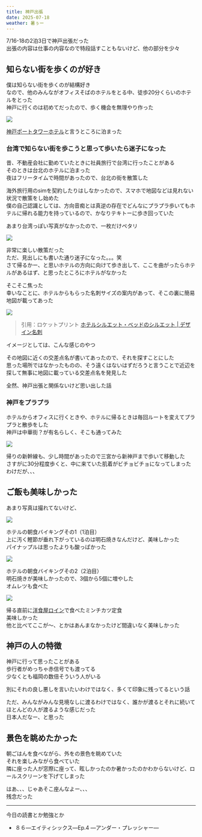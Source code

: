 ```yaml
---
title: 神戸出張
date: 2025-07-18
weather: 暑ぅー
---
```

7/16-18の2泊3日で神戸出張だった  
出張の内容は仕事の内容なので特段話すこともないけど、他の部分を少々

## 知らない街を歩くのが好き
僕は知らない街を歩くのが結構好き  
なので、他のみんながオフィスそばのホテルをとる中、徒歩20分くらいのホテルをとった  
神戸に行くのは初めてだったので、歩く機会を無理やり作った

![](https://images.kechiiiiin.com/diary/20250921155022.jpeg)

[神戸ポートタワーホテル](https://www.kobe-porttower-hotel.com/)と言うところに泊まった

### 台湾で知らない街を歩こうと思って歩いたら迷子になった
昔、不動産会社に勤めていたときに社員旅行で台湾に行ったことがある  
そのときは台北のホテルに泊まった  
夜はフリータイムで時間があったので、台北の街を散策した

海外旅行用のsimを契約したりはしなかったので、スマホで地図などは見れない状況で散策をし始めた  
僕の自己認識としては、方向音痴とは真逆の存在でどんなにプラプラ歩いてもホテルに帰れる能力を持っているので、かなりテキトーに歩き回っていた

あまり台湾っぽい写真がなかったので、一枚だけペタリ

![](https://images.kechiiiiin.com/diary/20250921161926.png)

非常に楽しい散策だった  
ただ、見出しにも書いた通り迷子になった。。。笑  
さて帰るかー、と思いホテルの方向に向けて歩き出して、ここを曲がったらホテルがあるはず、と思ったところにホテルがなかった

そこそこ焦った  
幸いなことに、ホテルからもらった名刺サイズの案内があって、そこの裏に簡易地図が載ってあった

![](https://images.kechiiiiin.com/diary/20250921161935.png)
> 引用：ロケットプリント [ホテルシルエット・ベッドのシルエット | デザイン名刺](https://rocketprint.jp/catalogs/design_businesscard/detail_design_businesscard?nu=1020)

イメージとしては、こんな感じのやつ

その地図に近くの交差点名が書いてあったので、それを探すことにした  
思った場所ではなかったものの、そう遠くはないはずだろうと言うことで近辺を探して無事に地図に載っている交差点名を発見した

全然、神戸出張と関係ないけど思い出した話

### 神戸をプラプラ
ホテルからオフィスに行くときや、ホテルに帰るときは毎回ルートを変えてプラプラと散歩をした  
神戸は中華街？が有名らしく、そこも通ってみた

![](https://images.kechiiiiin.com/diary/20250921155100.jpeg)

帰りの新幹線も、少し時間があったので三宮から新神戸まで歩いて移動した  
さすがに30分程度歩くと、中に来ていた肌着がビチョビチョになってしまったわけだが、、、

## ご飯も美味しかった
あまり写真は撮れてないけど、

![](https://images.kechiiiiin.com/diary/20250921155130.jpeg)

ホテルの朝食バイキングその1（1泊目）  
上に汚く鰹節が垂れ下がっているのは明石焼きなんだけど、美味しかった  
パイナップルは思ったよりも酸っぱかった

![](https://images.kechiiiiin.com/diary/20250921155117.jpeg)

ホテルの朝食バイキングその2（2泊目）  
明石焼きが美味しかったので、3個から5個に増やした  
オムレツも食べた

![](https://images.kechiiiiin.com/diary/20250921155142.jpeg)

帰る直前に[洋食屋ロイン](https://loin-kobe.com/roinlist/loin01)で食べたミンチカツ定食  
美味しかった  
他と比べてここが〜、とかはあんまなかったけど間違いなく美味しかった

## 神戸の人の特徴
神戸に行って思ったことがある  
歩行者がめっちゃ赤信号でも渡ってる  
少なくとも福岡の数倍そういう人がいる

別にそれの良し悪しを言いたいわけではなく、多くて印象に残ってるという話

ただ、みんながみんな見境なしに渡るわけではなく、誰かが渡るとそれに続いてほとんどの人が渡るような感じだった  
日本人だなー、と思った

## 景色を眺めたかった
朝ごはんを食べながら、外をの景色を眺めていた  
それを楽しみながら食べていた  
隣に座った人が窓際に座って、眩しかったのか暑かったのかわからないけど、ロールスクリーンを下げてしまった

はあ、、、じゃあそこ座んなよー、、、  
残念だった

---

今日の読書とか勉強とか
- ８６―エイティシックス―Ep.4 ―アンダー・プレッシャー―
